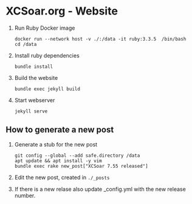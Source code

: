 # XCSoar.org - Website

1. Run Ruby Docker image
   ```
   docker run --network host -v ./:/data -it ruby:3.3.5  /bin/bash
   cd /data
   ```

2. Install ruby dependencies
   ```
   bundle install
   ```

3. Build the website
   ```
   bundle exec jekyll build
   ```

4. Start webserver
   ```
   jekyll serve

## How to generate a new post

1. Generate a stub for the new post
   ```
   git config --global --add safe.directory /data
   apt update && apt install -y vim
   bundle exec rake new_post["XCSoar 7.55 released"]
   ```

2. Edit the new post, created in `./_posts`

3. If there is a new relase also update _config.yml with the new release number.
